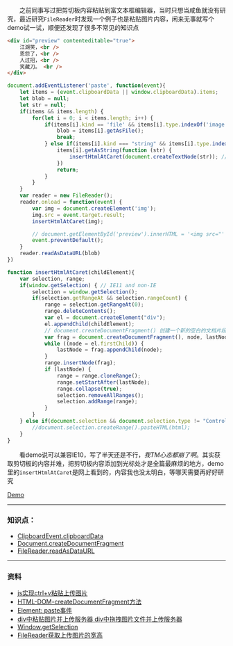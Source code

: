 　　之前同事写过把剪切板内容粘贴到富文本框编辑器，当时只想当咸鱼就没有研究，最近研究`FileReader`时发现一个例子也是粘贴图片内容，闲来无事就写个demo试一试，顺便还发现了很多不常见的知识点

``` html
<div id="preview" contenteditable="true">
    江湖笑，<br />
    恩怨了，<br />
    人过招，<br />
    笑藏刀。 <br />
</div>
```
``` javascript
document.addEventListener('paste', function(event){
    let items = (event.clipboardData || window.clipboardData).items;
    let blob = null;
    let str = null;
    if(items && items.length) {
        for(let i = 0; i < items.length; i++) {
            if(items[i].kind == 'file' && items[i].type.indexOf('image') !== -1) {
                blob = items[i].getAsFile();
                break;
            } else if(items[i].kind === "string" && items[i].type.indexOf('text/plain') != -1) {
                items[i].getAsString(function (str) {
                    insertHtmlAtCaret(document.createTextNode(str)); // 插入文本到光标处并移动光标到新位置
                })
                return;
            }
        }
    }
    var reader = new FileReader();
    reader.onload = function(event) {
        var img = document.createElement('img');
        img.src = event.target.result;
        insertHtmlAtCaret(img);

        // document.getElementById('preview').innerHTML = '<img src="' + event.target.result + '" class="upload-image">';
        event.preventDefault();
    }
    reader.readAsDataURL(blob)
})

function insertHtmlAtCaret(childElement){
    var selection, range;
    if(window.getSelection) { // IE11 and non-IE
        selection = window.getSelection();
        if(selection.getRangeAt && selection.rangeCount) {
            range = selection.getRangeAt(0);
            range.deleteContents();
            var el = document.createElement("div");
            el.appendChild(childElement);
            // document.createDocumentFragment() 创建一个新的空白的文档片段
            var frag = document.createDocumentFragment(), node, lastNode;
            while ((node = el.firstChild)) {
                lastNode = frag.appendChild(node);
            }
            range.insertNode(frag);
            if (lastNode) {
                range = range.cloneRange();
                range.setStartAfter(lastNode);
                range.collapse(true);
                selection.removeAllRanges();
                selection.addRange(range);
            }
        }
    } else if(document.selection && document.selection.type != "Control") { // IE < 9
        //document.selection.createRange().pasteHTML(html);
    }
}
```
　　看demo说可以兼容IE10，写了半天还是不行，*我TM心态都崩了啊*。其实获取剪切板的内容并难，把剪切板内容添加到光标处才是全篇最麻烦的地方，demo里的`insertHtmlAtCaret`是网上看到的，内容我也没太明白，等哪天需要再好好研究

 [Demo](../../Demo/html/js粘贴图片.html)

---

### 知识点：
 - [ClipboardEvent.clipboardData](https://developer.mozilla.org/zh-CN/docs/Web/API/ClipboardEvent/clipboardData)
 - [Document.createDocumentFragment](https://developer.mozilla.org/zh-CN/docs/Web/API/Document/createDocumentFragment)
 - [FileReader.readAsDataURL](https://developer.mozilla.org/zh-CN/docs/Web/API/FileReader/readAsDataURL)

------

### 资料

 - [js实现ctrl+v粘贴上传图片](https://www.jb51.net/article/80657.htm)
 - [HTML-DOM-createDocumentFragment方法](https://www.runoob.com/jsref/met-document-createdocumentfragment.html)
 - [Element: paste事件](https://developer.mozilla.org/zh-CN/docs/Web/Events/paste)
 - [div中粘贴图片并上传服务器 div中拖拽图片文件并上传服务器](https://www.cnblogs.com/fj99/p/5499233.html)
 - [Window.getSelection](https://developer.mozilla.org/zh-CN/docs/Web/API/Window/getSelection)
 - [FileReader获取上传图片的宽高](http://www.mamicode.com/info-detail-2579337.html)
